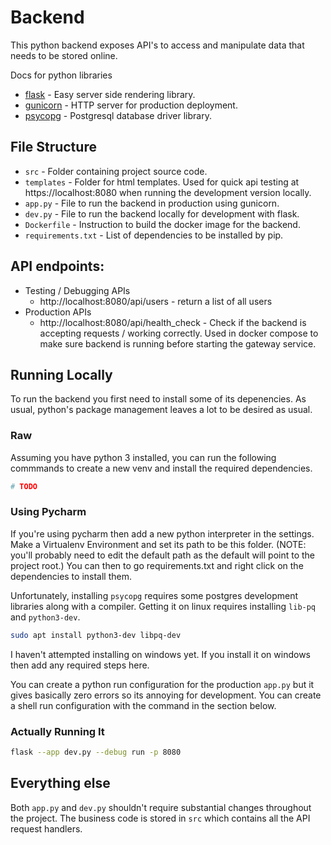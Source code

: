 # Backend

This python backend exposes API's to access and manipulate data that needs to be
stored online.

Docs for python libraries
- [flask](https://flask.palletsprojects.com/en/2.2.x/) - Easy server side
    rendering library.
- [gunicorn](https://gunicorn.org/#docs) - HTTP server for production
    deployment.
- [psycopg](https://www.psycopg.org/docs/index.html) - Postgresql database
    driver library.

## File Structure

- `src` - Folder containing project source code.
- `templates` - Folder for html templates. Used for quick api testing at
  https://localhost:8080 when running the development version locally. 
- `app.py` - File to run the backend in production using gunicorn.
- `dev.py` - File to run the backend locally for development with flask.
- `Dockerfile` - Instruction to build the docker image for the backend.
- `requirements.txt` - List of dependencies to be installed by pip.

## API endpoints:

- Testing / Debugging APIs
    - http://localhost:8080/api/users - return a list of all users
- Production APIs
    - http://localhost:8080/api/health_check - Check if the backend is accepting
        requests / working correctly. Used in docker compose to make sure
        backend is running before starting the gateway service.

## Running Locally

To run the backend you first need to install some of its depenencies. As usual,
python's package management leaves a lot to be desired as usual.

### Raw

Assuming you have python 3 installed, you can run the following commmands to
create a new venv and install the required dependencies.

```bash
# TODO
```

### Using Pycharm

If you're using pycharm then add a new python interpreter in the settings. Make
a Virtualenv Environment and set its path to be this folder. (NOTE: you'll
probably need to edit the default path as the default will point to the project
root.) You can then to go requirements.txt and right click on the dependencies
to install them. 

Unfortunately, installing `psycopg` requires some postgres development libraries
along with a compiler. Getting it on linux requires installing `lib-pq` and
`python3-dev`.

```bash
sudo apt install python3-dev libpq-dev
```

I haven't attempted installing on windows yet. If you install it on windows then
add any required steps here.

You can create a python run configuration for the production `app.py` but it
gives basically zero errors so its annoying for development. You can create a
shell run configuration with the command in the section below.

### Actually Running It

```bash
flask --app dev.py --debug run -p 8080
```

## Everything else

Both `app.py` and `dev.py` shouldn't require substantial changes throughout the
project. The business code is stored in `src` which contains all the API request
handlers.

